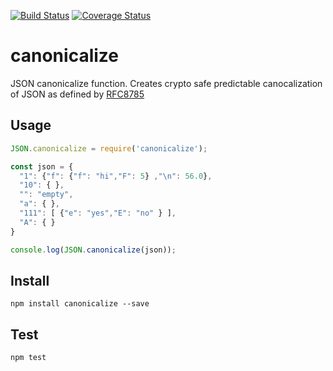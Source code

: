 [![Build Status](https://travis-ci.com/erdtman/canonicalize.svg?branch=master)](https://travis-ci.com/erdtman/canonicalize)
[![Coverage Status](https://coveralls.io/repos/github/erdtman/canonicalize/badge.svg?branch=master)](https://coveralls.io/github/erdtman/canonicalize?branch=master)
# canonicalize
JSON canonicalize function. Creates crypto safe predictable canocalization of
JSON as defined by [RFC8785](https://tools.ietf.org/html/rfc8785)
## Usage
```js
JSON.canonicalize = require('canonicalize');

const json = {
  "1": {"f": {"f": "hi","F": 5} ,"\n": 56.0},
  "10": { },
  "": "empty",
  "a": { },
  "111": [ {"e": "yes","E": "no" } ],
  "A": { }
}

console.log(JSON.canonicalize(json));
```
## Install
```
npm install canonicalize --save
```
## Test
```
npm test
```
